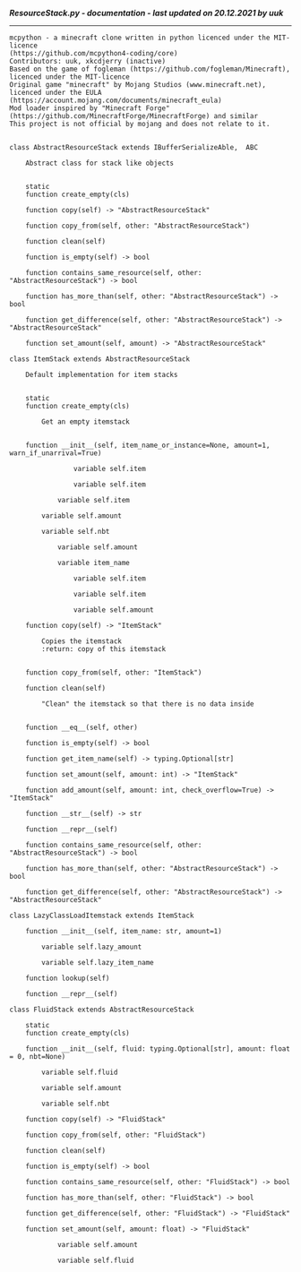 ***ResourceStack.py - documentation - last updated on 20.12.2021 by uuk***
___

    mcpython - a minecraft clone written in python licenced under the MIT-licence 
    (https://github.com/mcpython4-coding/core)
    Contributors: uuk, xkcdjerry (inactive)
    Based on the game of fogleman (https://github.com/fogleman/Minecraft), licenced under the MIT-licence
    Original game "minecraft" by Mojang Studios (www.minecraft.net), licenced under the EULA
    (https://account.mojang.com/documents/minecraft_eula)
    Mod loader inspired by "Minecraft Forge" (https://github.com/MinecraftForge/MinecraftForge) and similar
    This project is not official by mojang and does not relate to it.


    class AbstractResourceStack extends IBufferSerializeAble,  ABC
        
        Abstract class for stack like objects


        static
        function create_empty(cls)

        function copy(self) -> "AbstractResourceStack"

        function copy_from(self, other: "AbstractResourceStack")

        function clean(self)

        function is_empty(self) -> bool

        function contains_same_resource(self, other: "AbstractResourceStack") -> bool

        function has_more_than(self, other: "AbstractResourceStack") -> bool

        function get_difference(self, other: "AbstractResourceStack") -> "AbstractResourceStack"

        function set_amount(self, amount) -> "AbstractResourceStack"

    class ItemStack extends AbstractResourceStack
        
        Default implementation for item stacks


        static
        function create_empty(cls)
            
            Get an empty itemstack


        function __init__(self, item_name_or_instance=None, amount=1, warn_if_unarrival=True)

                    variable self.item

                    variable self.item

                variable self.item

            variable self.amount

            variable self.nbt

                variable self.amount

                variable item_name

                    variable self.item

                    variable self.item

                    variable self.amount

        function copy(self) -> "ItemStack"
            
            Copies the itemstack
            :return: copy of this itemstack


        function copy_from(self, other: "ItemStack")

        function clean(self)
            
            "Clean" the itemstack so that there is no data inside


        function __eq__(self, other)

        function is_empty(self) -> bool

        function get_item_name(self) -> typing.Optional[str]

        function set_amount(self, amount: int) -> "ItemStack"

        function add_amount(self, amount: int, check_overflow=True) -> "ItemStack"

        function __str__(self) -> str

        function __repr__(self)

        function contains_same_resource(self, other: "AbstractResourceStack") -> bool

        function has_more_than(self, other: "AbstractResourceStack") -> bool

        function get_difference(self, other: "AbstractResourceStack") -> "AbstractResourceStack"

    class LazyClassLoadItemstack extends ItemStack

        function __init__(self, item_name: str, amount=1)

            variable self.lazy_amount

            variable self.lazy_item_name

        function lookup(self)

        function __repr__(self)

    class FluidStack extends AbstractResourceStack

        static
        function create_empty(cls)

        function __init__(self, fluid: typing.Optional[str], amount: float = 0, nbt=None)

            variable self.fluid

            variable self.amount

            variable self.nbt

        function copy(self) -> "FluidStack"

        function copy_from(self, other: "FluidStack")

        function clean(self)

        function is_empty(self) -> bool

        function contains_same_resource(self, other: "FluidStack") -> bool

        function has_more_than(self, other: "FluidStack") -> bool

        function get_difference(self, other: "FluidStack") -> "FluidStack"

        function set_amount(self, amount: float) -> "FluidStack"

                variable self.amount

                variable self.fluid